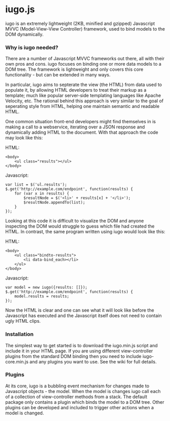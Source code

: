 # iugo.js

iugo is an extremely lightweight (2KB, minified and gzipped) Javascript MVVC (Model-View-View Controller) framework, used to bind models to the DOM dynamically.

### Why is iugo needed?

There are a number of Javascript MVVC frameworks out there, all with their own pros and cons. iugo focuses on binding one or more data models to a DOM tree. The framework is lightweight and only covers this core functionality - but can be extended in many ways.

In particular, iugo aims to septerate the view (the HTML) from data used to populate it, by allowing HTML developers to treat their markup as a template; much like popular server-side templating languages like Apache Velocity, etc. The rational behind this approach is very similar to the goal of seperating style from HTML, helping one maintain semantic and readable HTML.

One common situation front-end developers might find themselves in is making a call to a webservice, iterating over a JSON response and dynamically adding HTML to the document. With that approach the code may look like this:

HTML:

    <body>
    	<ul class="results"></ul>
    </body>
    
Javascript:

    var list = $('ul.results');
    $.get('http://example.com/endpoint', function(results) {
    	for (var x in results) {
    		$resultNode = $('<li>' + results[x] + '</li>');
    		$resultNode.appendTo(list);
    	}
    });

Looking at this code it is difficult to visualize the DOM and anyone inspecting the DOM would struggle to guess which file had created the HTML. In contrast, the same program written using iugo would look like this:

HTML:

    <body>
    	<ul class="bindto-results">
    		<li data-bind_each></li>
    	</ul>
    </body>

Javascript:

    var model = new iugo({results: []});
    $.get('http://example.com/endpoint', function(results) {
    	model.results = results;
    });

Now the HTML is clear and one can see what it will look like before the Javascript has executed and the Javascript itself does not need to contain ugly HTML clips.

### Installation

The simplest way to get started is to download the iugo.min.js script and include it in your HTML page. If you are using different view-controller plugins from the standard DOM binding then you need to include iugo-core.min.js and any plugins you want to use. See the wiki for full details.

### Plugins

At its core, iugo is a bubbling event mechanism for changes made to Javascript objects - the model. When the model is changes iugo call each of a collection of view-controller methods from a stack. The default package only contains a plugin which binds the model to a DOM tree. Other plugins can be developed and included to trigger other actions when a model is changed.
